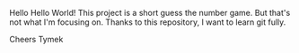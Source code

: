 Hello
Hello World!
This project is a short guess the number game. But that's not what I'm focusing on. Thanks to this repository, I want to learn git fully.

Cheers Tymek
